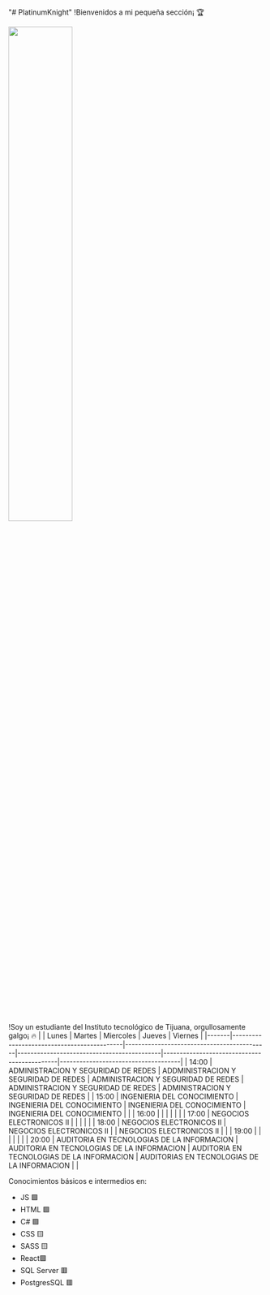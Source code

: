 "# PlatinumKnight" 
!Bienvenidos a mi pequeña sección¡ 🏆

<img src="https://ddragon.leagueoflegends.com/cdn/img/champion/splash/Graves_18.jpg" width="50%" class="center"/>

!Soy un estudiante del Instituto tecnológico de Tijuana, orgullosamente galgo¡ 🔥
|       | Lunes                                      | Martes                                     | Miercoles                                  | Jueves                                      | Viernes                             |
|-------|--------------------------------------------|--------------------------------------------|--------------------------------------------|---------------------------------------------|-------------------------------------|
| 14:00 | ADMINISTRACION Y SEGURIDAD DE REDES        | ADDMINISTRACION Y SEGURIDAD DE REDES       | ADMINISTRACION Y SEGURIDAD DE REDES        | ADMINISTRACION Y SEGURIDAD DE REDES         | ADMINISTRACION Y SEGURIDAD DE REDES |
| 15:00 | INGENIERIA DEL CONOCIMIENTO                | INGENIERIA DEL CONOCIMIENTO                | INGENIERIA DEL CONOCIMIENTO                | INGENIERIA DEL CONOCIMIENTO                 |                                     |
| 16:00 |                                            |                                            |                                            |                                             |                                     |
| 17:00 | NEGOCIOS ELECTRONICOS II                   |                                            |                                            |                                             |                                     |
| 18:00 | NEGOCIOS ELECTRONICOS II                   | NEGOCIOS ELECTRONICOS II                   |                                            | NEGOCIOS ELECTRONICOS II                    |                                     |
| 19:00 |                                            |                                            |                                            |                                             |                                     |
| 20:00 | AUDITORIA EN TECNOLOGIAS DE LA INFORMACION | AUDITORIA EN TECNOLOGIAS DE LA INFORMACION | AUDITORIA EN TECNOLOGIAS DE LA INFORMACION | AUDITORIAS EN TECNOLOGIAS DE LA INFORMACION |                                     |

Conocimientos básicos e intermedios en:
<ul>
  <li>JS 🟩</li>
  <li>HTML 🟩</li>
  <li>C# 🟩</li>
  
  <li>CSS 🟨</li>
  <li>SASS 🟨</li>
  
  <li>React🟩</li>
 
  <li>SQL Server 🟥</li>
  <li>PostgresSQL 🟥</li>
  
</ul>

